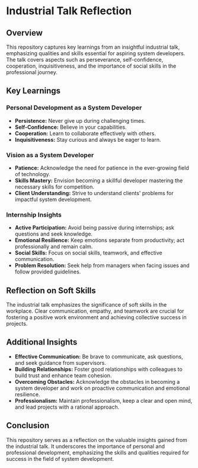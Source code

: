 # Industrial Talk Reflection

## Overview
This repository captures key learnings from an insightful industrial talk, emphasizing qualities and skills essential for aspiring system developers. The talk covers aspects such as perseverance, self-confidence, cooperation, inquisitiveness, and the importance of social skills in the professional journey.

## Key Learnings

### Personal Development as a System Developer
- **Persistence:** Never give up during challenging times.
- **Self-Confidence:** Believe in your capabilities.
- **Cooperation:** Learn to collaborate effectively with others.
- **Inquisitiveness:** Stay curious and always be eager to learn.

### Vision as a System Developer
- **Patience:** Acknowledge the need for patience in the ever-growing field of technology.
- **Skills Mastery:** Envision becoming a skillful developer mastering the necessary skills for competition.
- **Client Understanding:** Strive to understand clients' problems for impactful system development.

### Internship Insights
- **Active Participation:** Avoid being passive during internships; ask questions and seek knowledge.
- **Emotional Resilience:** Keep emotions separate from productivity; act professionally and remain calm.
- **Social Skills:** Focus on social skills, teamwork, and effective communication.
- **Problem Resolution:** Seek help from managers when facing issues and follow provided guidelines.

## Reflection on Soft Skills
The industrial talk emphasizes the significance of soft skills in the workplace. Clear communication, empathy, and teamwork are crucial for fostering a positive work environment and achieving collective success in projects.

## Additional Insights
- **Effective Communication:** Be brave to communicate, ask questions, and seek guidance from supervisors.
- **Building Relationships:** Foster good relationships with colleagues to build trust and enhance team cohesion.
- **Overcoming Obstacles:** Acknowledge the obstacles in becoming a system developer and work on proactive communication and emotional resilience.
- **Professionalism:** Maintain professionalism, keep a clear and open mind, and lead projects with a rational approach.

## Conclusion
This repository serves as a reflection on the valuable insights gained from the industrial talk. It underscores the importance of personal and professional development, emphasizing the skills and qualities required for success in the field of system development.



